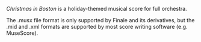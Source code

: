 <i>Christmas in Boston</i> is a holiday-themed musical score for full orchestra.

The .musx file format is only supported by Finale and its derivatives, but the .mid and .xml formats are supported by most score writing software (e.g. MuseScore).
